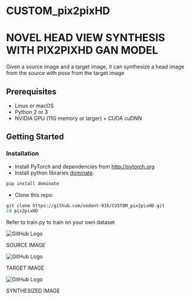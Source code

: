 # CUSTOM_pix2pixHD
# NOVEL HEAD VIEW SYNTHESIS WITH PIX2PIXHD GAN MODEL

Given a source image and a target image, it can synthesize a head image from the source with pose from the target image


## Prerequisites
- Linux or macOS
- Python 2 or 3
- NVIDIA GPU (11G memory or larger) + CUDA cuDNN

## Getting Started
### Installation
- Install PyTorch and dependencies from http://pytorch.org
- Install python libraries [dominate](https://github.com/Knio/dominate).
```bash
pip install dominate
```
- Clone this repo:
```bash
git clone https://github.com/vedant-916/CUSTOM_pix2pixHD.git
cd pix2pixHD
```
Refer to train.py to train on your own dataset





![GitHub Logo](https://github.com/vedant-916/TEST/blob/main/CUSTOM_pix2pixHD/SRC.png)



SOURCE IMAGE


![GitHub Logo](https://github.com/vedant-916/TEST/blob/main/CUSTOM_pix2pixHD/TARGET.png)




TARGET IMAGE



![GitHub Logo](https://github.com/vedant-916/TEST/blob/main/CUSTOM_pix2pixHD/SYNTHESIZED.png)


SYNTHESIZED IMAGE


